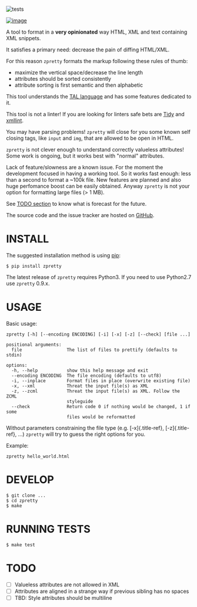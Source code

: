 ![tests](https://github.com/collective/zpretty/workflows/tests/badge.svg)

[![image](https://coveralls.io/repos/github/collective/zpretty/badge.svg?branch=master)](https://coveralls.io/github/collective/zpretty?branch=master)

A tool to format in a **very opinionated** way HTML, XML and text
containing XML snippets.

It satisfies a primary need: decrease the pain of diffing HTML/XML.

For this reason `zpretty` formats the markup following these rules of
thumb:

- maximize the vertical space/decrease the line length
- attributes should be sorted consistently
- attribute sorting is first semantic and then alphabetic

This tool understands the [TAL
language](https://en.wikipedia.org/wiki/Template_Attribute_Language) and
has some features dedicated to it.

This tool is not a linter! If you are looking for linters safe bets are
[Tidy](https://www.html-tidy.org/) and
[xmllint](http://xmlsoft.org/xmllint.html).

You may have parsing problems! `zpretty` will close for you some known
self closing tags, like `input` and `img`, that are allowed to be open
in HTML.

`zpretty` is not clever enough to understand correctly valueless
attributes! Some work is ongoing, but it works best with \"normal\"
attributes.

Lack of feature/slowness are a known issue. For the moment the
development focused in having a working tool. So it works fast enough:
less than a second to format a \~100k file. New features are planned and
also huge perfomance boost can be easily obtained. Anyway `zpretty` is
not your option for formatting large files (\> 1 MB).

See [TODO section](#todo_section) to know what is forecast for the
future.

The source code and the issue tracker are hosted on
[GitHub](https://github.com/collective/zpretty).

# INSTALL

The suggested installation method is using
[pip](https://pypi.python.org/pypi/pip/):

    $ pip install zpretty

The latest release of `zpretty` requires Python3. If you need to use
Python2.7 use `zpretty` 0.9.x.

# USAGE

Basic usage:

    zpretty [-h] [--encoding ENCODING] [-i] [-x] [-z] [--check] [file ...]

    positional arguments:
      file                 The list of files to prettify (defaults to stdin)

    options:
      -h, --help           show this help message and exit
      --encoding ENCODING  The file encoding (defaults to utf8)
      -i, --inplace        Format files in place (overwrite existing file)
      -x, --xml            Threat the input file(s) as XML
      -z, --zcml           Threat the input file(s) as XML. Follow the ZCML
                           styleguide
      --check              Return code 0 if nothing would be changed, 1 if some
                           files would be reformatted


Without parameters constraining the file type (e.g. [-x]{.title-ref},
[-z]{.title-ref}, \...) `zpretty` will try to guess the right options
for you.

Example:

    zpretty hello_world.html

# DEVELOP

    $ git clone ...
    $ cd zpretty
    $ make

# RUNNING TESTS

    $ make test

# TODO

- [ ] Valueless attributes are not allowed in XML
- [ ] Attributes are aligned in a strange way if previous sibling has no spaces
- [ ] TBD: Style attributes should be multiline
